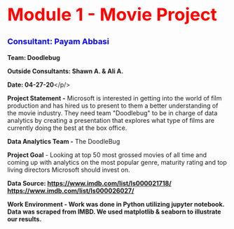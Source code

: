<b><h1 style="color:red;font-size:40px;">Module 1 - Movie Project</h1>

<p style="color:blue;font-size:18px;">Consultant: Payam Abbasi

Team: Doodlebug

Outside Consultants: Shawn A. & Ali A.

Date: 04-27-20</b></p/>

<b>Project Statement -</b> Microsoft is interested in getting into the world of film production and has hired us to present to them a better understanding of the movie industry. They need team "Doodlebug" to be in charge of data analytics by creating a presentation that explores what type of films are currently doing the best at the box office. 

<b>Data Analytics Team -</b> The DoodleBug 

<b>Project Goal</b> - Looking at top 50 most grossed movies of all time and coming up with analytics on the most popular genre, maturity rating and top living directors Microsoft should invest on.

<b>Data Source:<b> 
https://www.imdb.com/list/ls000021718/
https://www.imdb.com/list/ls000026027/

<b>Work Environment - </b>Work was done in Python utilizing jupyter notebook. Data was scraped from IMBD. 
We used <b>matplotlib & seaborn</b> to illustrate our results.
